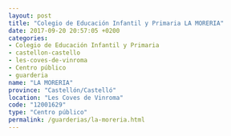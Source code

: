 ```yaml
---
layout: post
title: "Colegio de Educación Infantil y Primaria LA MORERIA"
date: 2017-09-20 20:57:05 +0200
categories:
- Colegio de Educación Infantil y Primaria
- castellon-castello
- les-coves-de-vinroma
- Centro público
- guarderia
name: "LA MORERIA"
province: "Castellón/Castelló"
location: "Les Coves de Vinroma"
code: "12001629"
type: "Centro público"
permalink: /guarderias/la-moreria.html
---
```

